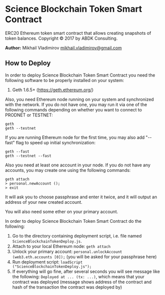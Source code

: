 # Science Blockchain Token Smart Contract #

ERC20 Ethereum token smart contract that allows creating snapshots of token
balances.  Copyright © 2017 by ABDK Consulting.

**Author:** Mikhail Vladimirov <mikhail.vladimirov@gmail.com>

## How to Deploy ##

In order to deploy Science Blockchain Token Smart Contract you need the following
software to be properly installed on your system:

1. Geth 1.6.5+ (https://geth.ethereum.org/)

Also, you need Ethereum node running on your system and synchronized with the
network.  If you do not have one, you may run it via one of the following
commands depending on whether you want to connect to PRODNET or TESTNET:

    geth
    geth --testnet

If you are running Ethereum node for the first time, you may also add "--fast"
flag to speed up initial synchronization:

    geth --fast
    geth --testnet --fast

Also you need at least one account in your node.  If you do not have any
accounts, you may create one using the following commands:

    geth attach
    > personal.newAccount ();
    > exit

It will ask you to choose passphrase and enter it twice, and it will output an
address of your new created account.

You will also need some ether on your primary account.

In order to deploy Science Blockchain Token Smart Contract do the
following:

1. Go to the directory containing deployment script, i.e. file named
   `ScienceBlockchainTokenDeploy.js`.
2. Attach to your local Ethereum node: `geth attach`
3. Unlock your primary account:
   `personal.unlockAccount (web3.eth.accounts [0]);` (you will be
   asked for your passphrase here)
4. Run deployment script: `loadScript ("ScienceBlockchainTokenDeploy.js");`
5. If everything will go fine, after several seconds you will see message like
   the following: `Deployed at ... (tx: ...)`,
   which means that your contract was deployed (message shows address of the
   contract and hash of the transaction the contract was deployed by)
